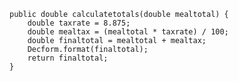     public double calculatetotals(double mealtotal) {
        double taxrate = 8.875;
        double mealtax = (mealtotal * taxrate) / 100;
        double finaltotal = mealtotal + mealtax;
        Decform.format(finaltotal);
        return finaltotal;      
    }
